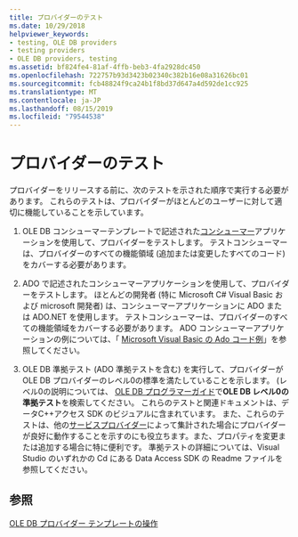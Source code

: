 ```yaml
---
title: プロバイダーのテスト
ms.date: 10/29/2018
helpviewer_keywords:
- testing, OLE DB providers
- testing providers
- OLE DB providers, testing
ms.assetid: bf824fe4-81af-4ffb-beb3-4fa2928dc450
ms.openlocfilehash: 722757b93d3423b02340c382b16e08a31626bc01
ms.sourcegitcommit: fcb48824f9ca24b1f8bd37d647a4d592de1cc925
ms.translationtype: MT
ms.contentlocale: ja-JP
ms.lasthandoff: 08/15/2019
ms.locfileid: "79544538"
---
```

# <a name="testing-your-provider"></a>プロバイダーのテスト

プロバイダーをリリースする前に、次のテストを示された順序で実行する必要があります。 これらのテストは、プロバイダーがほとんどのユーザーに対して適切に機能していることを示しています。

1. OLE DB コンシューマーテンプレートで記述された[コンシューマー](../../data/oledb/creating-an-ole-db-consumer.md)アプリケーションを使用して、プロバイダーをテストします。 テストコンシューマーは、プロバイダーのすべての機能領域 (追加または変更したすべてのコード) をカバーする必要があります。

1. ADO で記述されたコンシューマーアプリケーションを使用して、プロバイダーをテストします。 ほとんどの開発者 (特に Microsoft C# Visual Basic および microsoft 開発者) は、コンシューマーアプリケーションに ADO または ADO.NET を使用します。 テストコンシューマーは、プロバイダーのすべての機能領域をカバーする必要があります。 ADO コンシューマーアプリケーションの例については、「 [Microsoft Visual Basic の Ado コード例](/previous-versions/ms807514(v=msdn.10))」を参照してください。

1. OLE DB 準拠テスト (ADO 準拠テストを含む) を実行して、プロバイダーが OLE DB プロバイダーのレベル0の標準を満たしていることを示します。 (レベル0の説明については、 [OLE DB プログラマーガイド](/sql/connect/oledb/ole-db/oledb-driver-for-sql-server-programming)で**OLE DB レベル0の準拠テスト**を検索してください。 これらのテストと関連ドキュメントは、データC++アクセス SDK のビジュアルに含まれています。 また、これらのテストは、他の[サービスプロバイダー](../../data/oledb/ole-db-resource-pooling-and-services.md)によって集計された場合にプロバイダーが良好に動作することを示すのにも役立ちます。また、プロパティを変更または追加する場合に特に便利です。 準拠テストの詳細については、Visual Studio のいずれかの Cd にある Data Access SDK の Readme ファイルを参照してください。

## <a name="see-also"></a>参照

[OLE DB プロバイダー テンプレートの操作](../../data/oledb/working-with-ole-db-provider-templates.md)